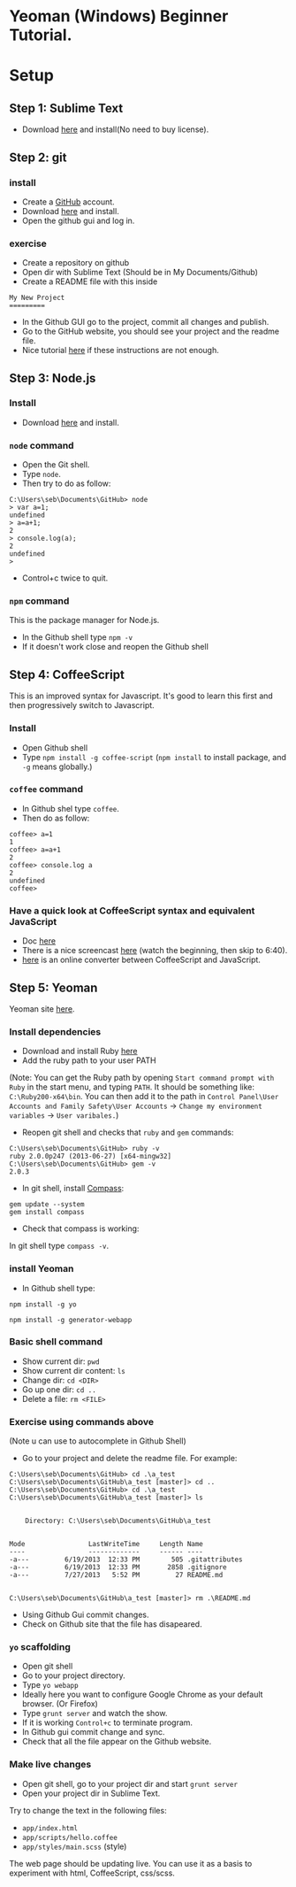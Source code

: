 Yeoman (Windows) Beginner Tutorial.
=========

# Setup

## Step 1: Sublime Text

- Download [here](http://www.sublimetext.com/2) and install(No need to buy license).

## Step 2: git

### install
- Create a [GitHub](https://github.com/) account.
- Download [here](http://windows.github.com/) and install.
- Open the github gui and log in.

### exercise

- Create a repository on github
- Open dir with Sublime Text (Should be in My Documents/Github)
- Create a README file with this inside
```
My New Project
=========
```
- In the Github GUI go to the project, commit all changes and publish.
- Go to the GitHub website, you should see your project and the readme file.
- Nice tutorial [here](https://help.github.com/articles/create-a-repo) if these instructions are not enough.

## Step 3: Node.js

### Install

- Download [here](http://nodejs.org/) and install.

### `node` command

- Open the Git shell.
- Type `node`.
- Then try to do as follow:

```
C:\Users\seb\Documents\GitHub> node
> var a=1;
undefined
> a=a+1;
2
> console.log(a);
2
undefined
>
```
- Control+c twice to quit.

### `npm` command

This is the package manager for Node.js.

- In the Github shell type `npm -v`
- If it doesn't work close and reopen the Github shell
 
## Step 4: CoffeeScript

This is an improved syntax for Javascript. It's good to learn this first and then progressively switch to Javascript.

### Install
- Open Github shell
- Type `npm install -g coffee-script` (`npm install` to install package, and `-g` means globally.)

### `coffee` command

- In Github shel type `coffee`.
- Then do as follow:

```
coffee> a=1
1
coffee> a=a+1
2
coffee> console.log a
2
undefined
coffee>
```

### Have a quick look at CoffeeScript syntax and equivalent JavaScript

- Doc [here](http://coffeescript.org/)
- There is a nice screencast [here](http://screencasts.org/episodes/introduction-to-coffeescript) (watch the beginning, then skip to 6:40).
- [here](http://js2coffee.org/) is an online converter between CoffeeScript and JavaScript.  

## Step 5: Yeoman

Yeoman site [here](http://yeoman.io/).

### Install dependencies

- Download and install Ruby [here](http://rubyinstaller.org/downloads/)
- Add the ruby path to your user PATH 

(Note: You can get the Ruby path by opening `Start command prompt with Ruby` in the start menu,
and typing `PATH`. It should be something like: `C:\Ruby200-x64\bin`. You can then add it to the path
in `Control Panel\User Accounts and Family Safety\User Accounts` -> `Change my environment variables` ->
 `User varibales.`)

- Reopen git shell and checks that `ruby` and `gem` commands: 

```
C:\Users\seb\Documents\GitHub> ruby -v
ruby 2.0.0p247 (2013-06-27) [x64-mingw32]
C:\Users\seb\Documents\GitHub> gem -v
2.0.3
```

- In git shell, install [Compass](http://compass-style.org/):

```
gem update --system
gem install compass
```

- Check that compass is working:

In git shell type `compass -v`.

### install Yeoman

- In Github shell type:

```
npm install -g yo

npm install -g generator-webapp
```

### Basic shell command

- Show current dir: `pwd`
- Show current dir content: `ls`
- Change dir: `cd <DIR>`
- Go up one dir: `cd ..`
- Delete a file: `rm <FILE>` 

### Exercise using commands above

(Note u can use <TAB> to autocomplete in Github Shell)

- Go to your project and delete the readme file. For example:

```
C:\Users\seb\Documents\GitHub> cd .\a_test
C:\Users\seb\Documents\GitHub\a_test [master]> cd ..
C:\Users\seb\Documents\GitHub> cd .\a_test
C:\Users\seb\Documents\GitHub\a_test [master]> ls


    Directory: C:\Users\seb\Documents\GitHub\a_test


Mode                LastWriteTime     Length Name
----                -------------     ------ ----
-a---         6/19/2013  12:33 PM        505 .gitattributes
-a---         6/19/2013  12:33 PM       2858 .gitignore
-a---         7/27/2013   5:52 PM         27 README.md


C:\Users\seb\Documents\GitHub\a_test [master]> rm .\README.md
```

- Using Github Gui commit changes.
- Check on Github site that the file has disapeared.

### `yo` scaffolding

- Open git shell
- Go to your project directory.
- Type `yo webapp`
- Ideally here you want to configure Google Chrome as your default browser. (Or Firefox)
- Type `grunt server` and watch the show.
- If it is working `Control+c` to terminate program.
- In Github gui commit change and sync.
- Check that all the file appear on the Github website.

### Make live changes

- Open git shell, go to your project dir and start `grunt server`
- Open your project dir in Sublime Text.

Try to change the text in the following files:

- `app/index.html`
- `app/scripts/hello.coffee`
- `app/styles/main.scss` (style)

The web page should be updating live. You can use it as a basis to experiment with html, CoffeeScript, css/scss.




